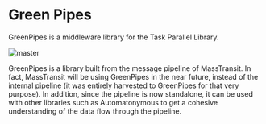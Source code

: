 Green Pipes
===========

GreenPipes is a middleware library for the Task Parallel Library.

![master](https://ci.appveyor.com/api/projects/status/uea2vdj1sko1exen?svg=true
)

GreenPipes is a library built from the message pipeline of MassTransit. In fact, MassTransit will be using GreenPipes in the near future, instead of the internal pipeline (it was entirely harvested to GreenPipes for that very purpose). In addition, since the pipeline is now standalone, it can be used with other libraries such as Automatonymous to get a cohesive understanding of the data flow through the pipeline.


